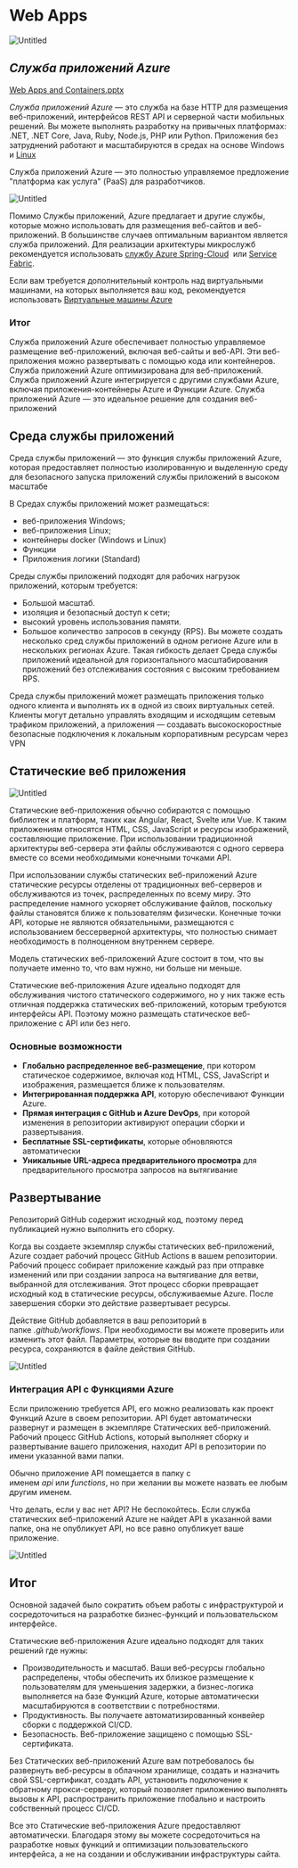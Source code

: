 # Web Apps

![Untitled](Web%20Apps%2079e21673ab4b4621bf6b589c8a84f769/Untitled.png)

## *Служба приложений Azure*

[Web Apps and Containers.pptx](Web%20Apps%2079e21673ab4b4621bf6b589c8a84f769/Web_Apps_and_Containers.pptx)

*Служба приложений Azure* — это служба на базе HTTP для размещения веб-приложений, интерфейсов REST API и серверной части мобильных решений. Вы можете выполнять разработку на привычных платформах: .NET, .NET Core, Java, Ruby, Node.js, PHP или Python. Приложения без затруднений работают и масштабируются в средах на основе Windows и [Linux](https://docs.microsoft.com/ru-ru/azure/app-service/overview#app-service-on-linux)

Служба приложений Azure — это полностью управляемое предложение "платформа как услуга" (PaaS) для разработчиков. 

![Untitled](Web%20Apps%2079e21673ab4b4621bf6b589c8a84f769/Untitled%201.png)

Помимо Службы приложений, Azure предлагает и другие службы, которые можно использовать для размещения веб-сайтов и веб-приложений. В большинстве случаев оптимальным вариантом является служба приложений. Для реализации архитектуры микрослужб рекомендуется использовать [службу Azure Spring-Cloud](https://docs.microsoft.com/ru-ru/azure/spring-cloud/)
 или [Service Fabric](https://azure.microsoft.com/documentation/services/service-fabric). 

Если вам требуется дополнительный контроль над виртуальными машинами, на которых выполняется ваш код, рекомендуется использовать [Виртуальные машины Azure](https://azure.microsoft.com/documentation/services/virtual-machines/)

### Итог

Служба приложений Azure обеспечивает полностью управляемое размещение веб-приложений, включая веб-сайты и веб-API. Эти веб-приложения можно развертывать с помощью кода или контейнеров. Служба приложений Azure оптимизирована для веб-приложений. Служба приложений Azure интегрируется с другими службами Azure, включая приложения-контейнеры Azure и Функции Azure. Служба приложений Azure — это идеальное решение для создания веб-приложений

## Среда службы приложений

Среда службы приложений — это функция службы приложений Azure, которая предоставляет полностью изолированную и выделенную среду для безопасного запуска приложений службы приложений в высоком масштабе

В Средах службы приложений может размещаться:

- веб-приложения Windows;
- веб-приложения Linux;
- контейнеры docker (Windows и Linux)
- Функции
- Приложения логики (Standard)

Среды службы приложений подходят для рабочих нагрузок приложений, которым требуется:

- Большой масштаб.
- изоляция и безопасный доступ к сети;
- высокий уровень использования памяти.
- Большое количество запросов в секунду (RPS). Вы можете создать несколько сред службы приложений в одном регионе Azure или в нескольких регионах Azure. Такая гибкость делает Среда службы приложений идеальной для горизонтального масштабирования приложений без отслеживания состояния с высоким требованием RPS.

Среда службы приложений может размещать приложения только одного клиента и выполнять их в одной из своих виртуальных сетей. Клиенты могут детально управлять входящим и исходящим сетевым трафиком приложений, а приложения — создавать высокоскоростные безопасные подключения к локальным корпоративным ресурсам через VPN

## Статические веб приложения

![Untitled](Web%20Apps%2079e21673ab4b4621bf6b589c8a84f769/Untitled%202.png)

Статические веб-приложения обычно собираются с помощью библиотек и платформ, таких как Angular, React, Svelte или Vue. К таким приложениям относятся HTML, CSS, JavaScript и ресурсы изображений, составляющие приложение. При использовании традиционной архитектуры веб-сервера эти файлы обслуживаются с одного сервера вместе со всеми необходимыми конечными точками API.

При использовании службы статических веб-приложений Azure статические ресурсы отделены от традиционных веб-серверов и обслуживаются из точек, распределенных по всему миру. Это распределение намного ускоряет обслуживание файлов, поскольку файлы становятся ближе к пользователям физически. Конечные точки API, которые не являются обязательными, размещаются с использованием бессерверной архитектуры, что полностью снимает необходимость в полноценном внутреннем сервере.

Модель статических веб-приложений Azure состоит в том, что вы получаете именно то, что вам нужно, ни больше ни меньше.

Статические веб-приложения Azure идеально подходят для обслуживания чистого статического содержимого, но у них также есть отличная поддержка статических веб-приложений, которым требуются интерфейсы API. Поэтому можно размещать статическое веб-приложение с API или без него.

### **Основные возможности**

- **Глобально распределенное веб-размещение**, при котором статическое содержимое, включая код HTML, CSS, JavaScript и изображения, размещается ближе к пользователям.
- **Интегрированная поддержка API**, которую обеспечивают Функции Azure.
- **Прямая интеграция с GitHub и Azure DevOps**, при которой изменения в репозитории активируют операции сборки и развертывания.
- **Бесплатные SSL-сертификаты**, которые обновляются автоматически
- **Уникальные URL-адреса предварительного просмотра** для предварительного просмотра запросов на вытягивание

## Развертывание

Репозиторий GitHub содержит исходный код, поэтому перед публикацией нужно выполнить его сборку.

Когда вы создаете экземпляр службы статических веб-приложений, Azure создает рабочий процесс GitHub Actions в вашем репозитории. Рабочий процесс собирает приложение каждый раз при отправке изменений или при создании запроса на вытягивание для ветви, выбранной для отслеживания. Этот процесс сборки превращает исходный код в статические ресурсы, обслуживаемые Azure. После завершения сборки это действие развертывает ресурсы.

Действие GitHub добавляется в ваш репозиторий в папке *.github/workflows*. При необходимости вы можете проверить или изменить этот файл. Параметры, которые вы вводите при создании ресурса, сохраняются в файле действия GitHub.

![Untitled](Web%20Apps%2079e21673ab4b4621bf6b589c8a84f769/Untitled%203.png)

### **Интеграция API с Функциями Azure**

Если приложению требуется API, его можно реализовать как проект Функций Azure в своем репозитории. API будет автоматически развернут и размещен в экземпляре Статических веб-приложений. Рабочий процесс GitHub Actions, который выполняет сборку и развертывание вашего приложения, находит API в репозитории по имени указанной вами папки.

Обычно приложение API помещается в папку с именем *api* или *functions*, но при желании вы можете назвать ее любым другим именем.

Что делать, если у вас нет API? Не беспокойтесь. Если служба статических веб-приложений Azure не найдет API в указанной вами папке, она не опубликует API, но все равно опубликует ваше приложение.

![Untitled](Web%20Apps%2079e21673ab4b4621bf6b589c8a84f769/Untitled%204.png)

## Итог

Основной задачей было сократить объем работы с инфраструктурой и сосредоточиться на разработке бизнес-функций и пользовательском интерфейсе.

Статические веб-приложения Azure идеально подходят для таких решений где нужны:

- Производительность и масштаб. Ваши веб-ресурсы глобально распределены, чтобы обеспечить их близкое размещение к пользователям для уменьшения задержки, а бизнес-логика выполняется на базе Функций Azure, которые автоматически масштабируются в соответствии с потребностями.
- Продуктивность. Вы получаете автоматизированный конвейер сборки с поддержкой CI/CD.
- Безопасность. Веб-приложение защищено с помощью SSL-сертификата.

Без Статических веб-приложений Azure вам потребовалось бы развернуть веб-ресурсы в облачном хранилище, создать и назначить свой SSL-сертификат, создать API, установить подключение к обратному прокси-серверу, который позволяет приложению выполнять вызовы к API, распространить приложение глобально и настроить собственный процесс CI/CD.

Все это Статические веб-приложения Azure предоставляют автоматически. Благодаря этому вы можете сосредоточиться на разработке новых функций и оптимизации пользовательского интерфейса, а не на создании и обслуживании инфраструктуры сайта.